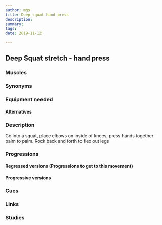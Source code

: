 ```yaml
---
author: mgs
title: Deep squat hand press
description: 
summary: 
tags: 
date: 2019-11-12

---
```

## Deep Squat stretch - hand press
### Muscles
### Synonyms
### Equipment needed
#### Alternatives
### Description
Go into a squat, place elbows on inside of knees, press hands together - palm to palm. Rock back and forth to flex out legs
### Progressions
#### Regressed versions (Progressions to get to this movement)
#### Progressive versions
### Cues
### Links
### Studies
<!--stackedit_data:
eyJoaXN0b3J5IjpbLTgwMDYxNTA2MCwtMTcwNjY5MDAxNiwtMz
M3NzI3OTMzXX0=
-->